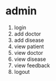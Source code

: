 # admin 
 1. login
 2. add doctor
 3. add disease
 4. view patient
 5. view doctor
 6. view disease
 7. view feedback
 8. logout
